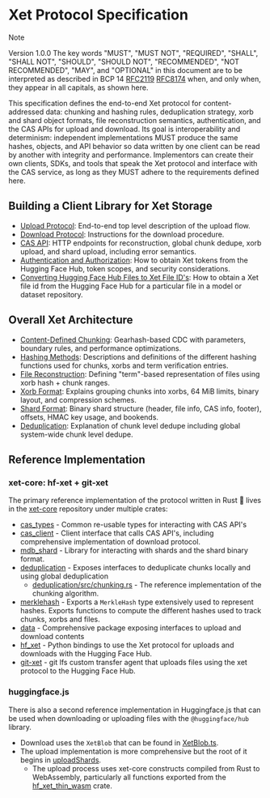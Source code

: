 # Xet Protocol Specification

> [!NOTE]
> Version 1.0.0
> The key words "MUST", "MUST NOT", "REQUIRED", "SHALL", "SHALL NOT", "SHOULD", "SHOULD NOT", "RECOMMENDED", "NOT RECOMMENDED", "MAY", and "OPTIONAL" in this document are to be interpreted as described in BCP 14 [RFC2119](https://www.ietf.org/rfc/rfc2119.txt) [RFC8174](https://www.ietf.org/rfc/rfc8174.txt)
when, and only when, they appear in all capitals, as shown here.

This specification defines the end-to-end Xet protocol for content-addressed data: chunking and hashing rules, deduplication strategy, xorb and shard object formats, file reconstruction semantics, authentication, and the CAS APIs for upload and download.
Its goal is interoperability and determinism: independent implementations MUST produce the same hashes, objects, and API behavior so data written by one client can be read by another with integrity and performance.
Implementors can create their own clients, SDKs, and tools that speak the Xet protocol and interface with the CAS service, as long as they MUST adhere to the requirements defined here.

## Building a Client Library for Xet Storage

- [Upload Protocol](./upload-protocol): End-to-end top level description of the upload flow.
- [Download Protocol](./download-protocol): Instructions for the download procedure.
- [CAS API](./api): HTTP endpoints for reconstruction, global chunk dedupe, xorb upload, and shard upload, including error semantics.
- [Authentication and Authorization](./auth): How to obtain Xet tokens from the Hugging Face Hub, token scopes, and security considerations.
- [Converting Hugging Face Hub Files to Xet File ID's](./file-id): How to obtain a Xet file id from the Hugging Face Hub for a particular file in a model or dataset repository.

## Overall Xet Architecture

- [Content-Defined Chunking](./chunking): Gearhash-based CDC with parameters, boundary rules, and performance optimizations.
- [Hashing Methods](./hashing): Descriptions and definitions of the different hashing functions used for chunks, xorbs and term verification entries.
- [File Reconstruction](./file-reconstruction): Defining "term"-based representation of files using xorb hash + chunk ranges.
- [Xorb Format](./xorb): Explains grouping chunks into xorbs, 64 MiB limits, binary layout, and compression schemes.
- [Shard Format](./shard): Binary shard structure (header, file info, CAS info, footer), offsets, HMAC key usage, and bookends.
- [Deduplication](./deduplication): Explanation of chunk level dedupe including global system-wide chunk level dedupe.

## Reference Implementation

### xet-core: hf-xet + git-xet

The primary reference implementation of the protocol written in Rust 🦀 lives in the [xet-core](https://github.com/huggingface/xet-core) repository under multiple crates:

- [cas_types](https://github.com/huggingface/xet-core/tree/main/cas_types) - Common re-usable types for interacting with CAS API's
- [cas_client](https://github.com/huggingface/xet-core/tree/main/cas_client) - Client interface that calls CAS API's, including comprehensive implementation of download protocol.
- [mdb_shard](https://github.com/huggingface/xet-core/tree/main/mdb_shard) - Library for interacting with shards and the shard binary format.
- [deduplication](https://github.com/huggingface/xet-core/tree/main/deduplication) - Exposes interfaces to deduplicate chunks locally and using global deduplication
  - [deduplication/src/chunking.rs](https://github.com/huggingface/xet-core/blob/main/deduplication/src/chunking.rs) - The reference implementation of the chunking algorithm.
- [merklehash](https://github.com/huggingface/xet-core/tree/main/merklehash) - Exports a `MerkleHash` type extensively used to represent hashes. Exports functions to compute the different hashes used to track chunks, xorbs and files.
- [data](https://github.com/huggingface/xet-core/tree/main/data) - Comprehensive package exposing interfaces to upload and download contents
- [hf_xet](https://github.com/huggingface/xet-core/tree/main/hf_xet) - Python bindings to use the Xet protocol for uploads and downloads with the Hugging Face Hub.
- [git-xet](ttps://github.com/huggingface/xet-core/tree/main/git-xet) - git lfs custom transfer agent that uploads files using the xet protocol to the Hugging Face Hub.

### huggingface.js

There is also a second reference implementation in Huggingface.js that can be used when downloading or uploading files with the `@huggingface/hub` library.

- Download uses the `XetBlob` that can be found in [XetBlob.ts](https://github.com/huggingface/huggingface.js/blob/main/packages/hub/src/utils/XetBlob.ts).
- The upload implementation is more comprehensive but the root of it begins in [uploadShards](https://github.com/huggingface/huggingface.js/blob/main/packages/hub/src/utils/uploadShards.ts).
  - The upload process uses xet-core constructs compiled from Rust to WebAssembly, particularly all functions exported from the [hf_xet_thin_wasm](https://github.com/huggingface/xet-core/tree/main/hf_xet_thin_wasm) crate.
